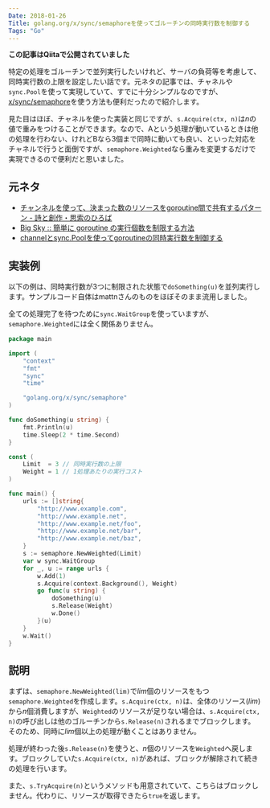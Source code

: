 ```yaml
---
Date: 2018-01-26
Title: golang.org/x/sync/semaphoreを使ってゴルーチンの同時実行数を制御する
Tags: "Go"
---
```


**この記事はQiitaで公開されていました**

特定の処理をゴルーチンで並列実行したいけれど、サーバの負荷等を考慮して、同時実行数の上限を設定したい話です。元ネタの記事では、チャネルや`sync.Pool`を使って実現していて、すでに十分シンプルなのですが、[x/sync/semaphore](https://godoc.org/golang.org/x/sync/semaphore)を使う方法も便利だったので紹介します。

見た目はほぼ、チャネルを使った実装と同じですが、`s.Acquire(ctx, n)`は*n*の値で重みをつけることができます。なので、Aという処理が動いているときは他の処理を行わない、けれどBなら3個まで同時に動いても良い、といった対応をチャネルで行うと面倒ですが、`semaphore.Weighted`なら重みを変更するだけで実現できるので便利だと思いました。

## 元ネタ

* [チャンネルを使って、決まった数のリソースをgoroutine間で共有するパターン - 詩と創作・思索のひろば](http://motemen.hatenablog.com/entry/2017/12/go-channel-resource-pool)
* [Big Sky :: 簡単に goroutine の実行個数を制限する方法](https://mattn.kaoriya.net/software/lang/go/20171221111857.htm)
* [channelとsync.Poolを使ってgoroutineの同時実行数を制御する](https://qiita.com/ReSTARTR/items/ee943512243aedb3aa25)

## 実装例

以下の例は、同時実行数が3つに制限された状態で`doSomething(u)`を並列実行します。サンプルコード自体はmattnさんのものをほぼそのまま流用しました。

全ての処理完了を待つために`sync.WaitGroup`を使っていますが、`semaphore.Weighted`には全く関係ありません。

```go
package main

import (
	"context"
	"fmt"
	"sync"
	"time"

	"golang.org/x/sync/semaphore"
)

func doSomething(u string) {
	fmt.Println(u)
	time.Sleep(2 * time.Second)
}

const (
	Limit  = 3 // 同時実行数の上限
	Weight = 1 // 1処理あたりの実行コスト
)

func main() {
	urls := []string{
		"http://www.example.com",
		"http://www.example.net",
		"http://www.example.net/foo",
		"http://www.example.net/bar",
		"http://www.example.net/baz",
	}
	s := semaphore.NewWeighted(Limit)
	var w sync.WaitGroup
	for _, u := range urls {
		w.Add(1)
		s.Acquire(context.Background(), Weight)
		go func(u string) {
			doSomething(u)
			s.Release(Weight)
			w.Done()
		}(u)
	}
	w.Wait()
}
```

## 説明

まずは、`semaphore.NewWeighted(lim)`で*lim*個のリソースをもつ`semaphore.Weighted`を作成します。`s.Acquire(ctx, n)`は、全体のリソース(*lim*)から*n*個消費しますが、`Weighted`のリソースが足りない場合は、`s.Acquire(ctx, n)`の呼び出しは他のゴルーチンから`s.Release(n)`されるまでブロックします。そのため、同時に*lim*個以上の処理が動くことはありません。

処理が終わった後`s.Release(n)`を使うと、*n*個のリソースを`Weighted`へ戻します。ブロックしていた`s.Acquire(ctx, n)`があれば、ブロックが解除されて続きの処理を行います。

また、`s.TryAcquire(n)`というメソッドも用意されていて、こちらはブロックしません。代わりに、リソースが取得できたら`true`を返します。

